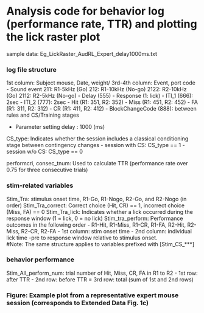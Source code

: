# Analysis code for behavior log (performance rate, TTR) and plotting the lick raster plot 
sample data: Eg_LickRaster_AudRL_Expert_delay1000ms.txt


### log file structure
1st column: Subject mouse, Date, weight/ 
3rd-4th column: Event, port code 
	- Sound event 
		211: R1-5kHz (Go)
		212: R1-10kHz (No-go)
		2122: R2-10kHz (Go)
		2112: R2-5kHz (No-go)
	- Delay (555) 
	- Response (1: lick)
	- ITI_1 (666): 2sec
	- ITI_2 (777): 2sec 
	- Hit (R1: 351, R2: 352)
	- Miss (R1: 451, R2: 452)
	- FA (R1: 311, R2: 312)
	- CR (R1: 411, R2: 412) 
	- BlockChangeCode (888): between rules and CS/Training stages 


* Parameter setting
delay : 1000 (ms) 

CS_type:  Indicates whether the session includes a classical conditioning stage between contingency changes
	- session with CS: CS_type == 1
	- session w/o CS: CS_type == 0

performcri, consec_tnum:  Used to calculate TTR (performance rate over 0.75 for three consecutive trials) 


### stim-related variables 
Stim_Tra: stimulus onset time, R1-Go, R1-Nogo, R2-Go, and R2-Nogo (in order)
Stim_Tra_correct: Correct choice (Hit, CR) == 1, incorrect choice (Miss, FA) == 0
Stim_Tra_lick:  Indicates whether a lick occurred during the response window (1 = lick, 0 = no lick)
Stim_tra_perform: Performance outcomes in the following order
	- R1-Hit, R1-Miss, R1-CR, R1-FA, R2-Hit, R2-Miss, R2-CR, R2-FA
	- 1st column: stim onset time
	- 2nd column: individual lick time -pre to response window relative to stimulus onset.  
#Note: The same structure applies to variables prefixed with [Stim_CS_***] 


### behavior performance
Stim_All_perform_num: trial number of Hit, Miss, CR, FA in R1 to R2 
	- 1st row: after TTR
	- 2nd row: before TTR
	= 3rd row: total (sum of 1st and 2nd rows) 



### Figure: Example plot from a representative expert mouse session (corresponds to Extended Data Fig. 1c)
	
